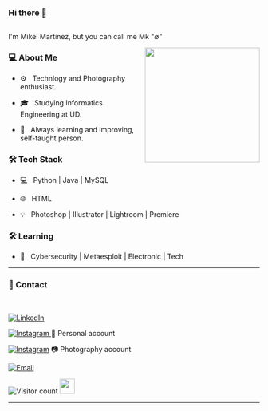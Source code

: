 ### Hi there 👋<h2> 
  I'm Mikel Martinez, but you can call me Mk                 "∅" </h2>

<!--
**mkbaraka/mkbaraka** is a ✨ _special_ ✨ repository because its `README.md` (this file) appears on your GitHub profile.

Here are some ideas to get you started:

- 🔭 I’m currently working on ...
- 🌱 I’m currently learning ...
- 👯 I’m looking to collaborate on ...
- 🤔 I’m looking for help with ...
- 💬 Ask me about ...
- 📫 How to reach me: ...
- 😄 Pronouns: ...
- ⚡ Fun fact: ...
-->

<img align='right' src="https://media.giphy.com/media/Jk9veXoOzMrnC0Y1kU/giphy.gif" width="230">

<h3> 💻 About Me </h3>



- ⚙️ &nbsp; Technlogy and Photography enthusiast.

- 🎓 &nbsp; Studying Informatics Engineering at UD.

- 🌱 &nbsp; Always learning and improving, self-taught person.



<h3>🛠 Tech Stack</h3>



- 💻 &nbsp; Python | Java | MySQL

- 🌐 &nbsp; HTML 

- 💡 &nbsp; Photoshop | Illustrator | Lightroom | Premiere

<!--

- 🛢 &nbsp; MySQL | MongoDB

- 🔧 &nbsp; Git | Markdown | Selenium | Tidyverse

- 🖥 &nbsp;  Photoshop | Lightroom | Premiere

-->



<h3>🛠 Learning</h3>

- 🔧 &nbsp;  Cybersecurity |  Metaesploit | Electronic | Tech

<hr>


<h3>💬 Contact  </h3>

<br>



<p align="center">


<a href="https://www.linkedin.com/in/mikel-martinez-a0697211a/"><img alt="LinkedIn" src="https://img.shields.io/badge/LinkedIn-Mikel%20Martinez-purple?style=flat-square&logo=linkedin"></a>


<a href="https://www.instagram.com/mikelmartinez12/"><img alt="Instagram" src="https://img.shields.io/badge/Instagram-mikelmartinez12-black?style=flat-square&logo=instagram"> </a> 📲 Personal account 

<a href="https://www.instagram.com/mkft0/"><img alt="Instagram" src="https://img.shields.io/badge/Instagram-mkft0-black?style=flat-square&logo=instagram"></a> 📷 Photography  account 

<a href="mailto:mikeltxu12@gmail.com"><img alt="Email" src="https://img.shields.io/badge/Email-mikeltxu12@gmail.com-purple?style=flat-square&logo=gmail"></a>

</p>

 



![Visitor count](https://visitor-badge.laobi.icu/badge?page_id=mkbaraka.mkbaraka)   <img src="https://media.giphy.com/media/dxn6fRlTIShoeBr69N/giphy.gif" width="30">





<hr>
